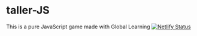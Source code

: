 # taller-JS
This is a pure JavaScript game made with Global Learning
[![Netlify Status](https://api.netlify.com/api/v1/badges/1ff31aa6-332d-4015-9031-02bc6839a1d9/deploy-status)](https://app.netlify.com/sites/wordle-teg/deploys)
